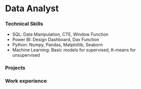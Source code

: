 # Data Analyst
### Technical Skills
- SQL:  Data Manipulation, CTE, Window Function
- Power BI: Design Dashboard, Dax Function
- Python: Numpy, Pandas, Matplotlib, Seaborn
- Machine Learning: Basic models for supervised, K-means for unsupervised

### Projects

### Work experience

